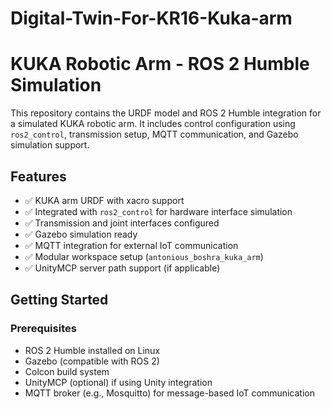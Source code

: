 ﻿# Digital-Twin-For-KR16-Kuka-arm
# KUKA Robotic Arm - ROS 2 Humble Simulation

This repository contains the URDF model and ROS 2 Humble integration for a simulated KUKA robotic arm. It includes control configuration using `ros2_control`, transmission setup, MQTT communication, and Gazebo simulation support.

## Features

- ✅ KUKA arm URDF with xacro support  
- ✅ Integrated with `ros2_control` for hardware interface simulation  
- ✅ Transmission and joint interfaces configured  
- ✅ Gazebo simulation ready  
- ✅ MQTT integration for external IoT communication  
- ✅ Modular workspace setup (`antonious_boshra_kuka_arm`)  
- ✅ UnityMCP server path support (if applicable)

## Getting Started

### Prerequisites

- ROS 2 Humble installed on Linux  
- Gazebo (compatible with ROS 2)  
- Colcon build system  
- UnityMCP (optional) if using Unity integration  
- MQTT broker (e.g., Mosquitto) for message-based IoT communication 
